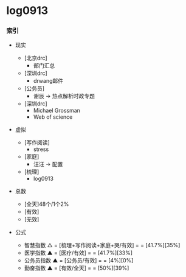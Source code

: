 # log0913

### 索引

- 现实
    + [北京drc]
        * 部门汇总
    + [深圳drc]
        * drwang邮件
    + [公务员]
        * 谢辰 -> 热点解析时政专题 
    + [深圳drc]
        * Michael Grossman
        * Web of science
- 虚拟
    + [写作阅读]
        * stress
    + [家庭]
        * 汪汪 -> 配置
    + [梳理]
        * log0913
- 总数
    + [全天]48个/1个2%
    + [有效]
    + [无效]
    
- 公式
    + 智慧指数 △ = [梳理+写作阅读+家庭+哭/有效] =  = [41.7%][35%]
    + 医学指数 ▲ = [医疗/有效] =  = [41.7%][33%]
    + 公务员指数 ▲ = [公务员/有效] =  = [4%][0%]
    + 勤奋指数 ▲ = [有效/全天] =  = [50%][39%]

